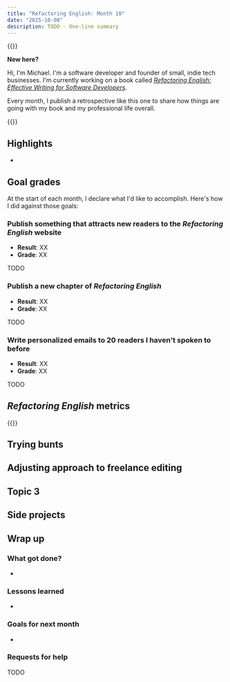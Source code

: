```yaml
---
title: "Refactoring English: Month 10"
date: "2025-10-08"
description: TODO - One-line summary
---
```


{{<notice type="info">}}

**New here?**

Hi, I'm Michael. I'm a software developer and founder of small, indie tech businesses. I'm currently working on a book called [_Refactoring English: Effective Writing for Software Developers_](https://refactoringenglish.com).

Every month, I publish a retrospective like this one to share how things are going with my book and my professional life overall.

{{</notice>}}

## Highlights

-

## Goal grades

At the start of each month, I declare what I'd like to accomplish. Here's how I did against those goals:

### Publish something that attracts new readers to the _Refactoring English_ website

- **Result**: XX
- **Grade**: XX

TODO

### Publish a new chapter of _Refactoring English_

- **Result**: XX
- **Grade**: XX

TODO

### Write personalized emails to 20 readers I haven't spoken to before

- **Result**: XX
- **Grade**: XX

TODO

## _Refactoring English_ metrics

{{<project-metrics project="refactoring_english">}}

## Trying bunts

## Adjusting approach to freelance editing

## Topic 3

## Side projects

## Wrap up

### What got done?

-

### Lessons learned

-

### Goals for next month

-

### Requests for help

TODO
